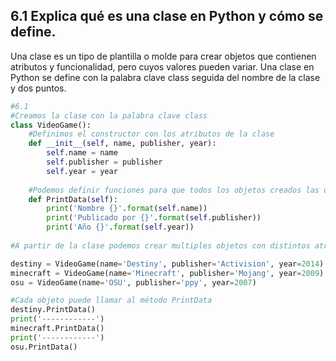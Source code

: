 ## 6.1 Explica qué es una clase en Python y cómo se define.
Una clase es un tipo de plantilla o molde para crear objetos que contienen atributos y funcionalidad, pero cuyos valores pueden variar. 
Una clase en Python se define con la palabra clave class seguida del nombre de la clase y dos puntos.
```python
#6.1
#Creamos la clase con la palabra clave class
class VideoGame():
    #Definimos el constructor con los atributos de la clase
    def __init__(self, name, publisher, year):
        self.name = name
        self.publisher = publisher
        self.year = year
        
    #Podemos definir funciones para que todos los objetos creados las utilicen
    def PrintData(self):
        print('Nombre {}'.format(self.name))
        print('Publicado por {}'.format(self.publisher))
        print('Año {}'.format(self.year))
        
#A partir de la clase podemos crear multiples objetos con distintos atributos

destiny = VideoGame(name='Destiny', publisher='Activision', year=2014)
minecraft = VideoGame(name='Minecraft', publisher='Mojang', year=2009)
osu = VideoGame(name='OSU', publisher='ppy', year=2007)

#Cada objeto puede llamar al método PrintData
destiny.PrintData()
print('------------')
minecraft.PrintData()
print('------------')
osu.PrintData()
```
